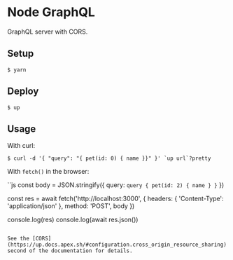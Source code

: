 
# Node GraphQL

GraphQL server with CORS.

## Setup

```
$ yarn
```

## Deploy

```
$ up
```

## Usage

With curl:

```
$ curl -d '{ "query": "{ pet(id: 0) { name }}" }' `up url`?pretty
```

With `fetch()` in the browser:

``js
const body = JSON.stringify({
  query: `query {
    pet(id: 2) {
      name
    }
  }`
})

const res = await fetch('http://localhost:3000', {
  headers: { 'Content-Type': 'application/json' },
  method: 'POST',
  body
})

console.log(res)
console.log(await res.json())
```

See the [CORS](https://up.docs.apex.sh/#configuration.cross_origin_resource_sharing) second of the documentation for details.
